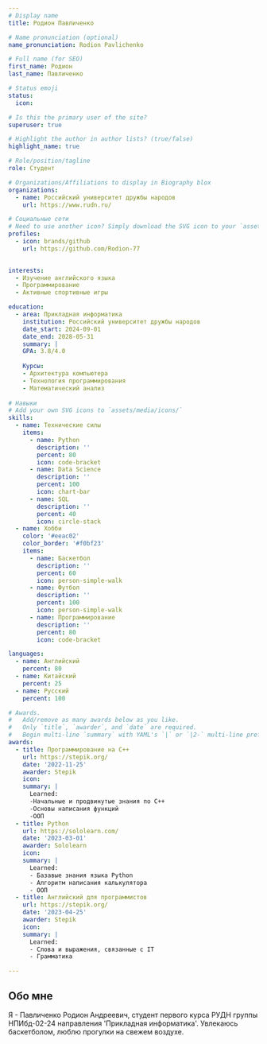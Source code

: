 ```yaml
---
# Display name
title: Родион Павличенко

# Name pronunciation (optional)
name_pronunciation: Rodion Pavlichenko

# Full name (for SEO)
first_name: Родион
last_name: Павличенко

# Status emoji
status:
  icon:

# Is this the primary user of the site?
superuser: true

# Highlight the author in author lists? (true/false)
highlight_name: true

# Role/position/tagline
role: Студент

# Organizations/Affiliations to display in Biography blox
organizations:
  - name: Российский университет дружбы народов
    url: https://www.rudn.ru/

# Социальные сети
# Need to use another icon? Simply download the SVG icon to your `assets/media/icons/` folder.
profiles:
  - icon: brands/github
    url: https://github.com/Rodion-77
 

interests:
  - Изучение английского языка
  - Программирование
  - Активные спортивные игры

education:
  - area: Прикладная информатика
    institution: Российский университет дружбы народов
    date_start: 2024-09-01
    date_end: 2028-05-31
    summary: |
    GPA: 3.8/4.0
    
    Курсы:
    - Архитектура компьютера
    - Технология программирования
    - Математический анализ
     
# Навыки
# Add your own SVG icons to `assets/media/icons/`
skills:
  - name: Технические силы
    items:
      - name: Python
        description: ''
        percent: 80
        icon: code-bracket
      - name: Data Science
        description: ''
        percent: 100
        icon: chart-bar
      - name: SQL
        description: ''
        percent: 40
        icon: circle-stack
  - name: Хобби
    color: '#eeac02'
    color_border: '#f0bf23'
    items:
      - name: Баскетбол
        description: ''
        percent: 60
        icon: person-simple-walk
      - name: Футбол
        description: ''
        percent: 100
        icon: person-simple-walk
      - name: Программирование
        description: ''
        percent: 80
        icon: code-bracket

languages:
  - name: Английский
    percent: 80
  - name: Китайский
    percent: 25
  - name: Русский
    percent: 100

# Awards.
#   Add/remove as many awards below as you like.
#   Only `title`, `awarder`, and `date` are required.
#   Begin multi-line `summary` with YAML's `|` or `|2-` multi-line prefix and indent 2 spaces below.
awards:
  - title: Программирование на С++
    url: https://stepik.org/
    date: '2022-11-25'
    awarder: Stepik
    icon:
    summary: |
      Learned:
      -Начальные и продвинутые знания по С++
      -Основы написания функций
      -ООП
  - title: Python
    url: https://sololearn.com/
    date: '2023-03-01'
    awarder: Sololearn
    icon: 
    summary: |
      Learned:
      - Базавые знания языка Python
      - Алгоритм написания калькулятора
      - ООП
  - title: Английский для программистов
    url: https://stepik.org/
    date: '2023-04-25'
    awarder: Stepik
    icon:
    summary: |
      Learned:
      - Слова и выражения, связанные с IT
      - Грамматика

---
```


## Обо мне

Я - Павличенко Родион Андреевич, студент первого курса РУДН группы НПИбд-02-24 направления 'Прикладная информатика'. Увлекаюсь баскетболом, люблю прогулки на свежем воздухе.
